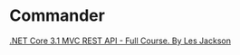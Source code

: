 # Commander

[.NET Core 3.1 MVC REST API - Full Course. By Les Jackson](https://github.com/anthonysavchenko/sandbox/blob/master/c_sharp/dot_net_core_3_1_mvc_rest_api_jackson/synopsis.md)
